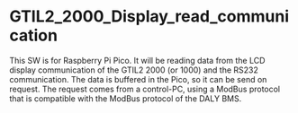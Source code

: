 # GTIL2_2000_Display_read_communication

This SW is for Raspberry Pi Pico. It will be reading data from the LCD display communication of the
GTIL2 2000 (or 1000) and the RS232 communication. The data is buffered in the Pico, so it can be 
send on request. The request comes from a control-PC, using a ModBus protocol that is compatible with 
the ModBus protocol of the DALY BMS.
